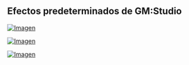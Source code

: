 ## Efectos predeterminados de GM:Studio

[![Imagen](https://github.com/hcosta/referencia-gml/raw/master/aprendizaje/avanzados/18_efectos_predeterminados.gmx/captura.png)](https://github.com/hcosta/referencia-gml/raw/master/aprendizaje/avanzados/18_efectos_predeterminados.gmx/captura.png)

[![Imagen](https://github.com/hcosta/referencia-gml/raw/master/aprendizaje/avanzados/18_efectos_predeterminados.gmx/captura2.png)](https://github.com/hcosta/referencia-gml/raw/master/aprendizaje/avanzados/18_efectos_predeterminados.gmx/captura2.png)

[![Imagen](https://github.com/hcosta/referencia-gml/raw/master/aprendizaje/avanzados/18_efectos_predeterminados.gmx/captura3.png)](https://github.com/hcosta/referencia-gml/raw/master/aprendizaje/avanzados/18_efectos_predeterminados.gmx/captura3.png)